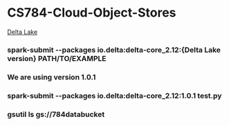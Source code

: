 # CS784-Cloud-Object-Stores

[Delta Lake](https://github.com/delta-io/delta)

### spark-submit --packages io.delta:delta-core_2.12:{Delta Lake version} PATH/TO/EXAMPLE
### We are using version 1.0.1
### spark-submit --packages io.delta:delta-core_2.12:1.0.1 test.py

### gsutil ls gs://784databucket
